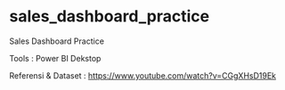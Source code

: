 # sales_dashboard_practice
Sales Dashboard Practice

Tools : Power BI Dekstop

Referensi & Dataset : https://www.youtube.com/watch?v=CGgXHsD19Ek
